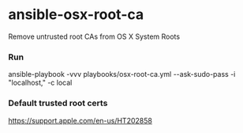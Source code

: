 # ansible-osx-root-ca
Remove untrusted root CAs from OS X System Roots

### Run
ansible-playbook -vvv playbooks/osx-root-ca.yml --ask-sudo-pass -i "localhost," -c local

### Default trusted root certs
https://support.apple.com/en-us/HT202858

